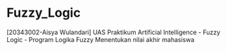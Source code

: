 # Fuzzy_Logic
[20343002-Aisya Wulandari] UAS Praktikum Artificial Intelligence - Fuzzy Logic - Program Logika Fuzzy Menentukan nilai akhir mahasiswa
